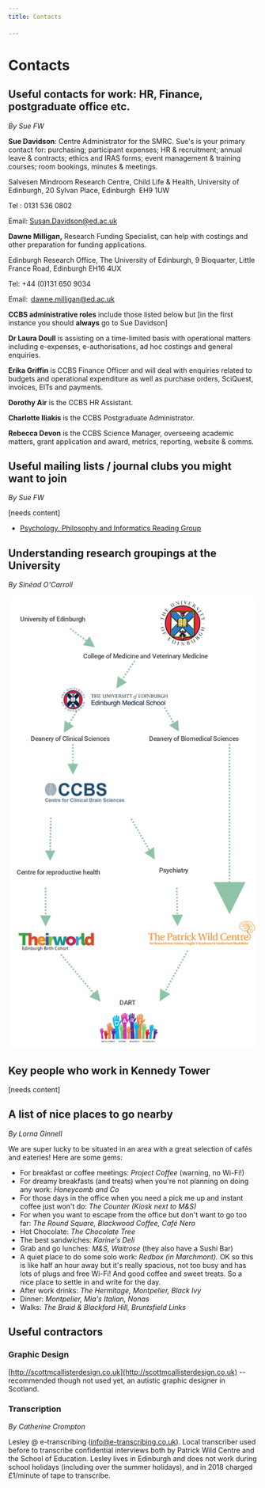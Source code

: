 ```yaml
---
title: Contacts

---
```

# Contacts

## Useful contacts for work: HR, Finance, postgraduate office etc.

_By Sue FW_

**Sue Davidson**: Centre Administrator for the SMRC. Sue's is your
primary contact for: purchasing; participant expenses; HR & recruitment;
annual leave & contracts; ethics and IRAS forms; event management &
training courses; room bookings, minutes & meetings.

Salvesen Mindroom Research Centre, Child Life & Health, University of
Edinburgh, 20 Sylvan Place, Edinburgh  EH9 1UW

Tel : 0131 536 0802

Email: [Susan.Davidson@ed.ac.uk](mailto:Susan.Davidson@ed.ac.uk)

**Dawne Milligan,** Research Funding Specialist, can help with costings
and other preparation for funding applications.

Edinburgh Research Office, The University of Edinburgh, 9 Bioquarter,
Little France Road, Edinburgh EH16 4UX

Tel: +44 (0)131 650 9034

Email:  [dawne.milligan@ed.ac.uk](mailto:dawne.milligan@ed.ac.uk)

**CCBS administrative roles** include those listed below but \[in the
first instance you should **always** go to Sue Davidson\]

**Dr Laura Doull** is assisting on a time-limited basis with operational
matters including e-expenses, e-authorisations, ad hoc costings and
general enquiries.

**Erika Griffin** is CCBS Finance Officer and will deal with enquiries
related to budgets and operational expenditure as well as purchase
orders, SciQuest, invoices, EITs and payments.

**Dorothy Air** is the CCBS HR Assistant.

**Charlotte Iliakis** is the CCBS Postgraduate Administrator.

**Rebecca Devon** is the CCBS Science Manager, overseeing academic
matters, grant application and award, metrics, reporting, website &
comms.

## Useful mailing lists / journal clubs you might want to join

_By Sue FW_

\[needs content\]

* [Psychology, Philosophy and Informatics Reading Group](http://lists.inf.ed.ac.uk/mailman/listinfo/ppig-list)

## Understanding research groupings at the University

_By Sinéad O'Carroll_

![research groupings flow chart](uploads/research-groupings.png)

## Key people who work in Kennedy Tower

\[needs content\]

## A list of nice places to go nearby

_By Lorna Ginnell_

We are super lucky to be situated in an area with a great selection of
cafés and eateries! Here are some gems:

* For breakfast or coffee meetings: _Project Coffee_ (warning, no
  Wi-Fi!)
* For dreamy breakfasts (and treats) when you're not planning on doing
  any work: _Honeycomb and Co_
* For those days in the office when you need a pick me up and instant
  coffee just won't do: _The Counter (Kiosk next to M&S)_
* For when you want to escape from the office but don't want to go too
  far: _The Round Square, Blackwood Coffee, Café Nero_
* Hot Chocolate: _The Chocolate Tree_
* The best sandwiches: _Karine's Deli_
* Grab and go lunches: _M&S, Waitrose_ (they also have a Sushi Bar)
* A quiet place to do some solo work: _Redbox (in Marchmont)._ OK so
  this is like half an hour away but it's really spacious, not too
  busy and has lots of plugs and free Wi-Fi! And good coffee and sweet
  treats. So a nice place to settle in and write for the day.
* After work drinks: _The Hermitage, Montpelier, Black Ivy_
* Dinner: _Montpelier, Mia's Italian, Nonas_
* Walks: _The Braid & Blackford Hill, Bruntsfield Links_

## Useful contractors

### Graphic Design

[http://scottmcallisterdesign.co.uk](http://scottmcallisterdesign.co.uk) -- recommended though not used yet,
an autistic graphic designer in Scotland.

### Transcription

_By Catherine Crompton_

Lesley @ e-transcribing ([info@e-transcribing.co.uk](mailto:info@e-transcribing.co.uk)). Local transcriber
used before to transcribe confidential interviews both by Patrick Wild
Centre and the School of Education. Lesley lives in Edinburgh and does
not work during school holidays (including over the summer holidays),
and in 2018 charged £1/minute of tape to transcribe.